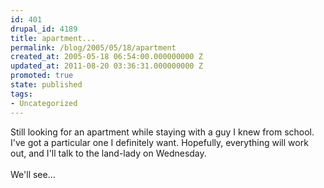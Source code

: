 ```yaml
---
id: 401
drupal_id: 4189
title: apartment...
permalink: /blog/2005/05/18/apartment
created_at: 2005-05-18 06:54:00.000000000 Z
updated_at: 2011-08-20 03:36:31.000000000 Z
promoted: true
state: published
tags:
- Uncategorized
---
```

Still looking for an apartment while staying with a guy I knew from school. I've got a particular one I definitely want. Hopefully, everything will work out, and I'll talk to the land-lady on Wednesday.<br /><br />We'll see...

